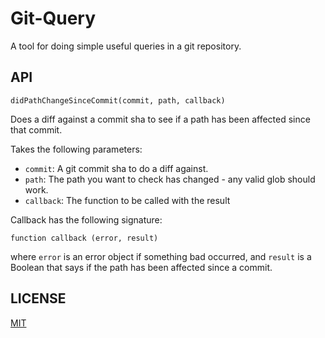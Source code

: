 # Git-Query

A tool for doing simple useful queries in a git repository.

## API

```didPathChangeSinceCommit(commit, path, callback)```

Does a diff against a commit sha to see if a path has been affected since that commit.

Takes the following parameters:

- `commit`: A git commit sha to do a diff against.
- `path`: The path you want to check has changed - any valid glob should work.
- `callback`: The function to be called with the result

Callback has the following signature:

```
function callback (error, result)
```

where `error` is an error object if something bad occurred, and `result` is a Boolean that says if the path has been affected since a commit.

## LICENSE

[MIT](./LICENSE)
